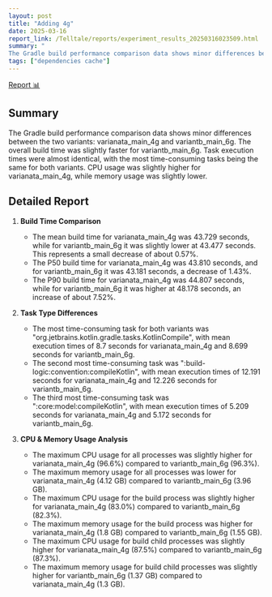 ```yaml
---
layout: post
title: "Adding 4g"
date: 2025-03-16
report_link: /Telltale/reports/experiment_results_20250316023509.html
summary: " 
The Gradle build performance comparison data shows minor differences between the two variants: varianata_main_4g and variantb_main_6g. The overall build time was slightly faster for variantb_main_6g. Task execution times were almost identical, with the most time-consuming tasks being the same for both variants. CPU usage was slightly higher for varianata_main_4g, while memory usage was slightly lower. "
tags: ["dependencies cache"]
---
```

[Report 📊](../../reports/experiment_results_20250316023509.html)
## Summary
The Gradle build performance comparison data shows minor differences between the two variants: varianata_main_4g and variantb_main_6g. The overall build time was slightly faster for variantb_main_6g. Task execution times were almost identical, with the most time-consuming tasks being the same for both variants. CPU usage was slightly higher for varianata_main_4g, while memory usage was slightly lower. 

## Detailed Report

1. **Build Time Comparison**
   - The mean build time for varianata_main_4g was 43.729 seconds, while for variantb_main_6g it was slightly lower at 43.477 seconds. This represents a small decrease of about 0.57%.
   - The P50 build time for varianata_main_4g was 43.810 seconds, and for variantb_main_6g it was 43.181 seconds, a decrease of 1.43%.
   - The P90 build time for varianata_main_4g was 44.807 seconds, while for variantb_main_6g it was higher at 48.178 seconds, an increase of about 7.52%.

2. **Task Type Differences**
   - The most time-consuming task for both variants was "org.jetbrains.kotlin.gradle.tasks.KotlinCompile", with mean execution times of 8.7 seconds for varianata_main_4g and 8.699 seconds for variantb_main_6g.
   - The second most time-consuming task was ":build-logic:convention:compileKotlin", with mean execution times of 12.191 seconds for varianata_main_4g and 12.226 seconds for variantb_main_6g.
   - The third most time-consuming task was ":core:model:compileKotlin", with mean execution times of 5.209 seconds for varianata_main_4g and 5.172 seconds for variantb_main_6g.

3. **CPU & Memory Usage Analysis**
   - The maximum CPU usage for all processes was slightly higher for varianata_main_4g (96.6%) compared to variantb_main_6g (96.3%).
   - The maximum memory usage for all processes was lower for varianata_main_4g (4.12 GB) compared to variantb_main_6g (3.96 GB).
   - The maximum CPU usage for the build process was slightly higher for varianata_main_4g (83.0%) compared to variantb_main_6g (82.3%).
   - The maximum memory usage for the build process was higher for varianata_main_4g (1.8 GB) compared to variantb_main_6g (1.55 GB).
   - The maximum CPU usage for build child processes was slightly higher for varianata_main_4g (87.5%) compared to variantb_main_6g (87.3%).
   - The maximum memory usage for build child processes was slightly higher for variantb_main_6g (1.37 GB) compared to varianata_main_4g (1.3 GB).
